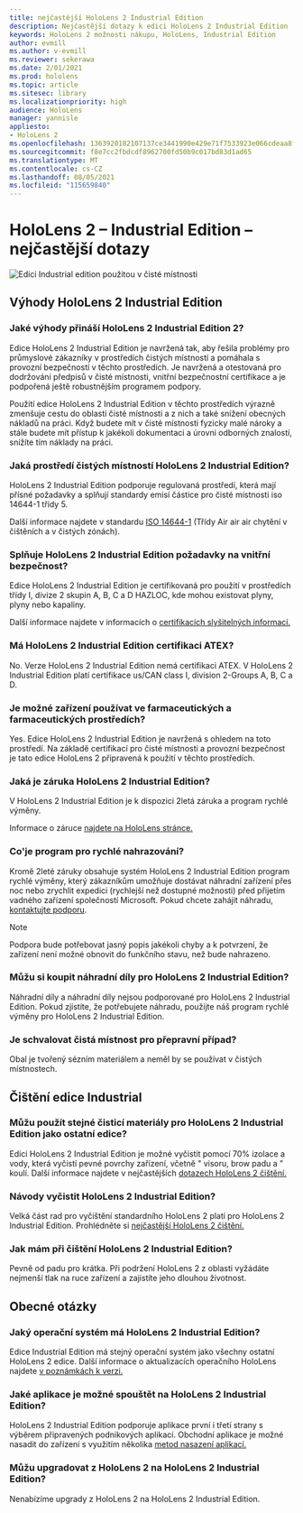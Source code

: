 ```yaml
---
title: nejčastější HoloLens 2 Industrial Edition
description: Nejčastější dotazy k edici HoloLens 2 Industrial Edition
keywords: HoloLens 2 možnosti nákupu, HoloLens, Industrial Edition
author: evmill
ms.author: v-evmill
ms.reviewer: sekerawa
ms.date: 2/01/2021
ms.prod: hololens
ms.topic: article
ms.sitesec: library
ms.localizationpriority: high
audience: HoloLens
manager: yannisle
appliesto:
- HoloLens 2
ms.openlocfilehash: 1363920182107137ce3441990e429e71f7533923e066cdeaa8f9c105e453c757
ms.sourcegitcommit: f8e7cc2fbdcdf8962700fd50b9c017bd83d1ad65
ms.translationtype: MT
ms.contentlocale: cs-CZ
ms.lasthandoff: 08/05/2021
ms.locfileid: "115659840"
---
```

# <a name="hololens-2---industrial-edition-faq"></a>HoloLens 2 – Industrial Edition – nejčastější dotazy

![Edici Industrial edition použitou v čisté místnosti](./images/industrial-sku-with-remote-assist.png)

## <a name="hololens-2-industrial-edition-benefits"></a>Výhody HoloLens 2 Industrial Edition

### <a name="what-benefits-does-hololens-2-industrial-edition-2-include"></a>Jaké výhody přináší HoloLens 2 Industrial Edition 2?

Edice HoloLens 2 Industrial Edition je navržená tak, aby řešila problémy pro průmyslové zákazníky v prostředích čistých místností a pomáhala s provozní bezpečností v těchto prostředích. Je navržená a otestovaná pro dodržování předpisů v čisté místnosti, vnitřní bezpečnostní certifikace a je podpořená ještě robustnějším programem podpory.

Použití edice HoloLens 2 Industrial Edition v těchto prostředích výrazně zmenšuje cestu do oblastí čisté místnosti a z nich a také snížení obecných nákladů na práci. Když budete mít v čisté místnosti fyzicky malé nároky a stále budete mít přístup k jakékoli dokumentaci a úrovni odborných znalostí, snížíte tím náklady na práci.

### <a name="what-clean-room-environments-does-hololens-2-industrial-edition-support"></a>Jaká prostředí čistých místností HoloLens 2 Industrial Edition?

HoloLens 2 Industrial Edition podporuje regulovaná prostředí, která mají přísné požadavky a splňují standardy emisí částice pro čisté místnosti iso 14644-1 třídy 5.

Další informace najdete v standardu [ISO 14644-1](https://www.iso.org/standard/53394.html) (Třídy Air air air chytění v čištěních a v čistých zónách).

### <a name="does-hololens-2-industrial-edition-meet-requirements-for-intrinsic-safety"></a>Splňuje HoloLens 2 Industrial Edition požadavky na vnitřní bezpečnost?

Edice HoloLens 2 Industrial Edition je certifikovaná pro použití v prostředích třídy I, divize 2 skupin A, B, C a D HAZLOC, kde mohou existovat plyny, plyny nebo kapaliny.

Další informace najdete v informacích o [certifikacích slyšitelných informací.](https://www.ul.com/services/ul-and-c-ul-hazardous-areas-certification-north-america?csrf-token=CIwNZNlR4XbisJF39I8yWnWX9wX4WFoz&amp;Search=UL+Class+I%2C+Dev+2+&amp;search-submit=Search)

### <a name="does-the-hololens-2-industrial-edition-hold-an-atex-certification"></a>Má HoloLens 2 Industrial Edition certifikaci ATEX?

No. Verze HoloLens 2 Industrial Edition nemá certifikaci ATEX. V HoloLens 2 Industrial Edition platí certifikace us/CAN class I, division 2-Groups A, B, C a D.

### <a name="can-the-device-be-used-in-semiconductor-and-pharmaceutical-environments"></a>Je možné zařízení používat ve farmaceutických a farmaceutických prostředích?

Yes. Edice HoloLens 2 Industrial Edition je navržená s ohledem na toto prostředí. Na základě certifikací pro čisté místnosti a provozní bezpečnost je tato edice HoloLens 2 připravená k použití v těchto prostředích.

### <a name="what-is-the-hololens-2-industrial-edition-warranty"></a>Jaká je záruka HoloLens 2 Industrial Edition?

V HoloLens 2 Industrial Edition je k dispozici 2letá záruka a program rychlé výměny.

Informace o záruce [najdete na HoloLens stránce.](https://support.microsoft.com/warranty)

### <a name="what39s-the-rapid-replacement-program"></a>Co&#39;je program pro rychlé nahrazování?

Kromě 2leté záruky obsahuje systém HoloLens 2 Industrial Edition program rychlé výměny, který zákazníkům umožňuje dostávat náhradní zařízení přes noc nebo zrychlit expedici (rychlejší než dostupné možnosti) před přijetím vadného zařízení společností Microsoft. Pokud chcete zahájit náhradu, [kontaktujte podporu](https://aka.ms/hololenssupport).

> [!NOTE]
> Podpora bude potřebovat jasný popis jakékoli chyby a k potvrzení, že zařízení není možné obnovit do funkčního stavu, než bude nahrazeno.

### <a name="can-i-purchase-replacement-parts-for-hololens-2-industrial-edition"></a>Můžu si koupit náhradní díly pro HoloLens 2 Industrial Edition?

Náhradní díly a náhradní díly nejsou podporované pro HoloLens 2 Industrial Edition. Pokud zjistíte, že potřebujete náhradu, použijte náš program rychlé výměny pro HoloLens 2 Industrial Edition.

### <a name="is-the-carrying-case-clean-room-approved"></a>Je schvalovat čistá místnost pro přepravní případ?

Obal je tvořený sézním materiálem a neměl by se používat v čistých místnostech.

## <a name="cleaning-the-industrial-edition"></a>Čištění edice Industrial

### <a name="can-i-use-the-same-cleaning-materials-for-hololens-2-industrial-edition-as-the-other-editions"></a>Můžu použít stejné čisticí materiály pro HoloLens 2 Industrial Edition jako ostatní edice?

Edici HoloLens 2 Industrial Edition je možné vyčistit pomocí 70% izolace a vody, která vyčistí pevné povrchy zařízení, včetně &quot; visoru, brow padu a &quot; koulí. Další informace najdete v nejčastějších [dotazech HoloLens 2 čištění.](/hololens/hololens2-maintenance)

### <a name="how-do-i-clean-hololens-2-industrial-edition"></a>Návody vyčistit HoloLens 2 Industrial Edition?

Velká část rad pro vyčištění standardního HoloLens 2 platí pro HoloLens 2 Industrial Edition. Prohlédněte si [nejčastější HoloLens 2 čištění.](/hololens/hololens2-maintenance)

### <a name="how-should-i-hold-hololens-2-industrial-edition-when-cleaning-it"></a>Jak mám při čištění HoloLens 2 Industrial Edition?

Pevně od padu pro krátka. Při podržení HoloLens 2 z oblasti vyžádáte nejmenší tlak na ruce zařízení a zajistíte jeho dlouhou životnost.

## <a name="general-questions"></a>Obecné otázky

### <a name="what-operating-system-does-the-hololens-2-industrial-edition-have"></a>Jaký operační systém má HoloLens 2 Industrial Edition?

Edice Industrial Edition má stejný operační systém jako všechny ostatní HoloLens 2 edice. Další informace o aktualizacích operačního HoloLens najdete [v poznámkách k verzi.](hololens-release-notes.md)

### <a name="what-apps-can-run-on-the-hololens-2-industrial-edition"></a>Jaké aplikace je možné spouštět na HoloLens 2 Industrial Edition?

HoloLens 2 Industrial Edition podporuje aplikace první i třetí strany s výběrem připravených podnikových aplikací. Obchodní aplikace je možné nasadit do zařízení s využitím několika [metod nasazení aplikací.](/hololens/app-deploy-overview)

### <a name="can-i-upgrade-from-hololens-2-to-hololens-2-industrial-edition"></a>Můžu upgradovat z HoloLens 2 na HoloLens 2 Industrial Edition?

Nenabízíme upgrady z HoloLens 2 na HoloLens 2 Industrial Edition.
